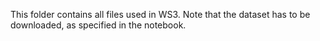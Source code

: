 This folder contains all files used in WS3. Note that the dataset has to be downloaded, as specified in the notebook.
